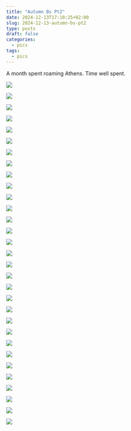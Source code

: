 ```yaml
---
title: "Autumn Bs Pt2"
date: 2024-12-13T17:10:25+02:00
slug: 2024-12-13-autumn-bs-pt2
type: posts
draft: false
categories:
  - pics
tags:
  - pics
---
```

A month spent roaming Athens. Time well spent.

![](/images/Autumn-bs-pt2/10-30-1.jpg)


![](/images/Autumn-bs-pt2/11-03-1.jpg)

![](/images/Autumn-bs-pt2/11-03-2.jpg)

![](/images/Autumn-bs-pt2/11-03-4.jpg)

![](/images/Autumn-bs-pt2/11-03-3.jpg)


![](/images/Autumn-bs-pt2/11-07-1.jpg)

![](/images/Autumn-bs-pt2/11-07-2.jpg)

![](/images/Autumn-bs-pt2/11-07-3.jpg)

![](/images/Autumn-bs-pt2/11-07-4.jpg)

![](/images/Autumn-bs-pt2/11-07-5.jpg)

![](/images/Autumn-bs-pt2/11-07-6.jpg)

![](/images/Autumn-bs-pt2/11-07-7.jpg)


![](/images/Autumn-bs-pt2/11-09-1.jpg)

![](/images/Autumn-bs-pt2/11-09-2.jpg)

![](/images/Autumn-bs-pt2/11-09-3.jpg)

![](/images/Autumn-bs-pt2/11-09-5.jpg)


![](/images/Autumn-bs-pt2/11-10-1.jpg)

![](/images/Autumn-bs-pt2/11-10-2.jpg)

![](/images/Autumn-bs-pt2/11-10-3.jpg)


![](/images/Autumn-bs-pt2/11-16-1.jpg)


![](/images/Autumn-bs-pt2/11-22-1.jpg)

![](/images/Autumn-bs-pt2/11-22-2.jpg)

![](/images/Autumn-bs-pt2/11-22-3.jpg)


![](/images/Autumn-bs-pt2/11-23-1.jpg)

![](/images/Autumn-bs-pt2/11-23-5.jpg)

![](/images/Autumn-bs-pt2/11-23-6.jpg)

![](/images/Autumn-bs-pt2/11-23-2.jpg)

![](/images/Autumn-bs-pt2/11-23-3.jpg)

![](/images/Autumn-bs-pt2/11-23-4.jpg)


![](/images/Autumn-bs-pt2/11-26-1.jpg)

![](/images/Autumn-bs-pt2/11-26-2.jpg)